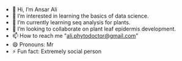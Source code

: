 - 👋 Hi, I’m Ansar Ali
- 👀 I’m interested in learning the basics of data science.
- 🌱 I’m currently learning seq analysis for plants.
- 💞️ I’m looking to collaborate on plant leaf epidermis development.
- 📫 How to reach me "ali.phytodoctor@gmail.com"
- 😄 Pronouns: Mr
- ⚡ Fun fact: Extremely social person

<!---
Ansar-Ali07/Ansar-Ali07 is a ✨ special ✨ repository because its `README.md` (this file) appears on your GitHub profile.
You can click the Preview link to take a look at your changes.
--->
